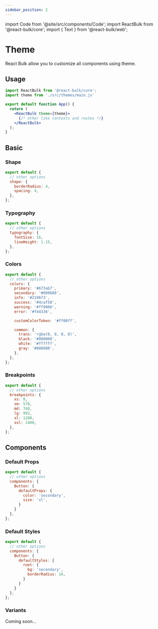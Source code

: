 ```yaml
---
sidebar_position: 2
---
```


import Code from '@site/src/components/Code';
import ReactBulk from '@react-bulk/core';
import { Text } from '@react-bulk/web';

# Theme

React Bulk allow you to customize all components using theme.

## Usage

```jsx title="src/index.js"
import ReactBulk from '@react-bulk/core';
import theme from './src/themes/main.js'

export default function App() {
  return (
    <ReactBulk theme={theme}>
      {/* other like contexts and routes */}
    </ReactBulk>
  );
}
```

## Basic

### Shape

```jsx title="src/themes/main.js"
export default {
  // other options
  shape: {
    borderRadius: 4,
    spacing: 4,
  },
};
```

### Typography

```jsx title="src/themes/main.js"
export default {
  // other options
  typography: {
    fontSize: 16,
    lineHeight: 1.15,
  },
};
```

### Colors

```jsx title="src/themes/main.js"
export default {
  // other options
  colors: {
    primary: '#673ab7',
    secondary: '#009688',
    info: '#2196f3',
    success: '#4caf50',
    warning: '#ff9800',
    error: '#f44336',

    customColorToken: '#ff00ff',

    common: {
      trans: 'rgba(0, 0, 0, 0)',
      black: '#000000',
      white: '#ffffff',
      gray: '#808080',
    },
  },
};
```

### Breakpoints

```jsx title="src/themes/main.js"
export default {
  // other options
  breakpoints: {
    xs: 0,
    sm: 576,
    md: 768,
    lg: 992,
    xl: 1200,
    xxl: 1400,
  },
};
```

## Components

### Default Props

```jsx title="src/themes/main.js"
export default {
  // other options
  components: {
    Button: {
      defaultProps: {
        color: 'secondary',
        size: 'xl',
      }
    }
  },
};
```

### Default Styles

```jsx title="src/themes/main.js"
export default {
  // other options
  components: {
    Button: {
      defaultStyles: {
        root: {
          bg: 'secondary',
          borderRadius: 16,
        }
      }
    }
  },
};
```

### Variants
Coming soon...
